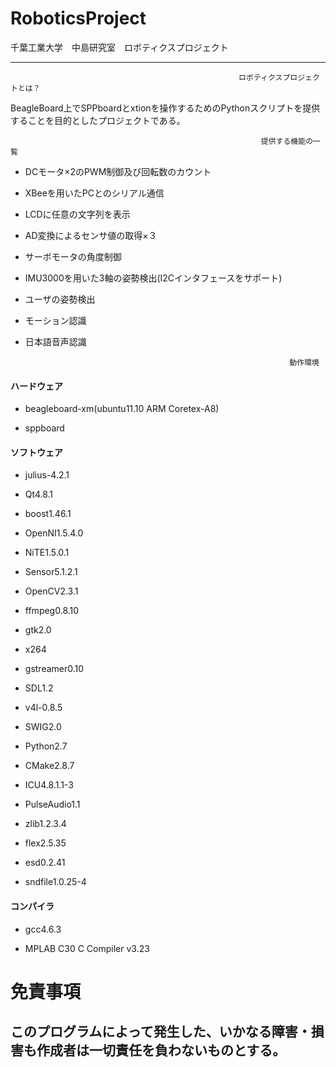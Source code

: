 RoboticsProject
==========

千葉工業大学　中島研究室　ロボティクスプロジェクト

--------------------------------------------------
                                                       ロボティクスプロジェクトとは？
                                                       
BeagleBoard上でSPPboardとxtionを操作するためのPythonスクリプトを提供することを目的としたプロジェクトである。
 
                                                       　　　提供する機能の一覧
 - DCモータ×2のPWM制御及び回転数のカウント
 - XBeeを用いたPCとのシリアル通信
 - LCDに任意の文字列を表示
 - AD変換によるセンサ値の取得×３
 - サーボモータの角度制御
 - IMU3000を用いた3軸の姿勢検出(I2Cインタフェースをサポート)
 - ユーザの姿勢検出
 - モーション認識
 - 日本語音声認識
 
                                                                  動作環境



#### ハードウェア

 - beagleboard-xm(ubuntu11.10 ARM Coretex-A8)

 - sppboard

#### ソフトウェア

 - julius-4.2.1

 - Qt4.8.1
 
 - boost1.46.1

 - OpenNI1.5.4.0

 - NiTE1.5.0.1

 - Sensor5.1.2.1

 - OpenCV2.3.1

 - ffmpeg0.8.10

 - gtk2.0

 - x264

 - gstreamer0.10

 - SDL1.2

 - v4l-0.8.5

 - SWIG2.0

 - Python2.7

 - CMake2.8.7

 - ICU4.8.1.1-3

 - PulseAudio1.1

 - zlib1.2.3.4

 - flex2.5.35

 - esd0.2.41

 - sndfile1.0.25-4

#### コンパイラ

 - gcc4.6.3

 - MPLAB C30 C Compiler v3.23





免責事項
=====

このプログラムによって発生した、いかなる障害・損害も作成者は一切責任を負わないものとする。
---------------------------------------------------
